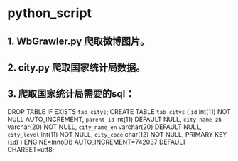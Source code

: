 # python_script

## 1. WbGrawler.py 爬取微博图片。
## 2. city.py 爬取国家统计局数据。
## 3. 爬取国家统计局需要的sql：
DROP TABLE IF EXISTS `tab_citys`;
CREATE TABLE `tab_citys` (
  `id` int(11) NOT NULL AUTO_INCREMENT,
  `parent_id` int(11) DEFAULT NULL,
  `city_name_zh` varchar(20) NOT NULL,
  `city_name_en` varchar(20) DEFAULT NULL,
  `city_level` int(11) NOT NULL,
  `city_code` char(12) NOT NULL,
  PRIMARY KEY (`id`)
) ENGINE=InnoDB AUTO_INCREMENT=742037 DEFAULT CHARSET=utf8;
